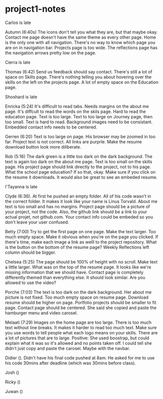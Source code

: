 # project1-notes

Carlos is late

Autumn (6:40s)
The icons don't tell you what they are, but that maybe okay. Contact me page doesn't have the same theme as every other page. Home is the only one with all navigation. There's no way to know which page you are on in navigation bar. Projects page is too wide. The reflections page has the navigation arrows pretty low on the page.

Cierra is late

Thomas (6:42)
Send us feedback should say contact. There's still a lot of space on Skills page. There's nothing telling you about hovering over the skills on the left on the projects page. A lot of empty space on the Education page.

Shoshard is late

Enricka (5:24)
It's difficult to read tabs. Needs margins on the about me page. It's diffcult to read the words on the skils page. Hard to read the education page. Text is too large. Text to too large on Journey page, then too small. Text is hard to read. Background images need to be consistant. Embedded contact info needs to be centered.

Gerren (6:20)
Text is too large on page. His browser may be zoomed in too far. Project text is not correct. All links are purprle. Make the resume download button look more diliberate. 

Rob (5:16)
The dark green is a little too dark on the dark background. The text is again too dark on the about me page. Text is too small on the skills page. His project page should link directly to the project, not to his page. What the school page education? If so that, okay. Make sure if you click on the resume it downloads. It would also be great to see an embeded resume.

I'Tayanna is late

Clyde (6:36). At first he pushed an empty folder. All of his code wasn't in the correct folder.
It makes it look like your name is Linus Torvald. About me text is too small and has no margins. Project page should be a picture of your project, not the code. Also, the github link should be a link to your actual projet, not github.com. Your contact info could be embeded so you don't leave your user confused. 

Betty (7:00)
Try to get the first page on one page. Make the text larger. Too much empty space. Make it obvious when you're on the page you clicked. If there's time, make each image a link as welll to the project repository. What is the button on the bottom of the resume page? Weekly Reflections left column should be bigger. 

Chelsea (5:25)
The page should be 100% of height with no scroll. Make text a little larger. What was on the top of the resume page. It looks like we're missing information that we should have. Contact page is completely differently themed than everything else. It should look similar. Are you allowed to use the video? 

Porche (7:03)
The text is too dark on the dark background. Her about me picture is not fixed. Too much empty space on resume page. Download resume should be higher on page. Portfolio projects should be smaller to fit page. Contact page should be centered. She said she copied and paste the hamburger menu and video carosel.

Melaati (7:29)
Images on the home page are too large. There is too much text without line breaks. It makes it harder to read too much text. Make sure you use words to tell people what each logo means on your skills. There are a lot of pictures that are to large.
Positive: She used boostrap, but could explain what it was so it's allowed and no points taken off. I could tell she didn't just copy and paste the carosel. Maybe with the navbar.


Didier (). Didn't have his final code pushed at 8am. He asked for me to use his code 30mins after deadline (which was 30mins before class).



Josh ()


Ricky ()


Juwan ()

